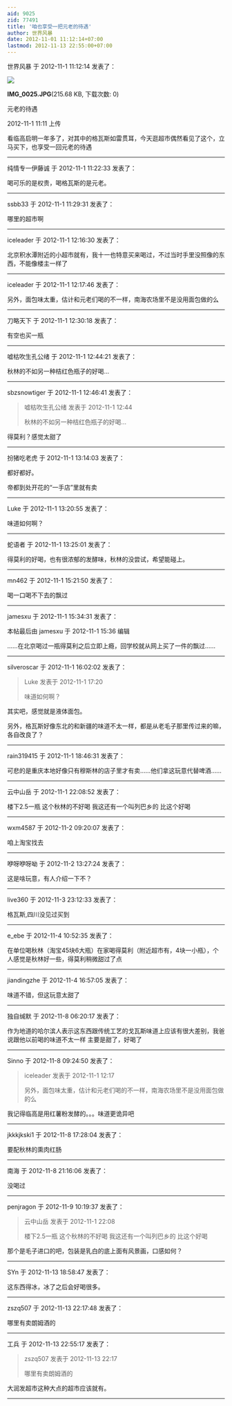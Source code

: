```yaml
---
aid: 9025
zid: 77491
title: '咱也享受一把元老的待遇'
author: 世界风暴
date: 2012-11-01 11:12:14+07:00
lastmod: 2012-11-13 22:55:00+07:00
---
```


世界风暴 于 2012-11-1 11:12:14 发表了：

![](https://mirrors.tuna.tsinghua.edu.cn/osdn/lgqm/72877/1111439d1iw2tmrhc2zys1.jpg)



**IMG\_0025.JPG**(215.68 KB, 下载次数: 0)



元老的待遇



2012-11-1 11:11 上传



看临高启明一年多了，对其中的格瓦斯如雷贯耳，今天逛超市偶然看见了这个，立马买下，也享受一回元老的待遇

---------

纯情专一伊藤诚 于 2012-11-1 11:22:33 发表了：

喝可乐的是权贵，喝格瓦斯的是元老。

---------

ssbb33 于 2012-11-1 11:29:31 发表了：

哪里的超市啊

---------

iceleader 于 2012-11-1 12:16:30 发表了：

北京积水潭附近的小超市就有，我十一也特意买来喝过，不过当时手里没照像的东西，不能像楼主一样了

---------

iceleader 于 2012-11-1 12:17:46 发表了：

另外，面包味太重，估计和元老们喝的不一样，南海农场里不是没用面包做的么

---------

刀略天下 于 2012-11-1 12:30:18 发表了：

有空也买一瓶

---------

嘘枯吹生孔公绪 于 2012-11-1 12:44:21 发表了：

秋林的不如另一种桔红色瓶子的好喝…

---------

sbzsnowtiger 于 2012-11-1 12:46:41 发表了：

> 嘘枯吹生孔公绪 发表于 2012-11-1 12:44
> 
> 秋林的不如另一种桔红色瓶子的好喝…



得莫利？感觉太甜了

---------

扮猪吃老虎 于 2012-11-1 13:14:03 发表了：

都好都好。

帝都到处开花的“一手店”里就有卖

---------

Luke 于 2012-11-1 13:20:55 发表了：

味道如何啊？

---------

蛇语者 于 2012-11-1 13:25:01 发表了：

得莫利的好喝，也有很浓郁的发酵味，秋林的没尝试，希望能碰上。

---------

mn462 于 2012-11-1 15:21:50 发表了：

喝一口喝不下去的飘过

---------

jamesxu 于 2012-11-1 15:34:31 发表了：

本帖最后由 jamesxu 于 2012-11-1 15:36 编辑 

……在北京喝过一瓶得莫利之后立即上瘾，回学校就从网上买了一件的飘过……

---------

silveroscar 于 2012-11-1 16:02:02 发表了：

> Luke 发表于 2012-11-1 17:20
> 
> 味道如何啊？



其实吧，感觉就是液体面包。

另外，格瓦斯好像东北的和新疆的味道不太一样，都是从老毛子那里传过来的嘛，各自改良了？

---------

rain319415 于 2012-11-1 18:46:31 发表了：

可悲的是重庆本地好像只有穆斯林的店子里才有卖……他们拿这玩意代替啤酒……

---------

云中山岳 于 2012-11-1 22:08:52 发表了：

楼下2.5一瓶 这个秋林的不好喝 我这还有一个叫列巴乡的 比这个好喝

---------

wxm4587 于 2012-11-2 09:20:07 发表了：

咱上淘宝找去

---------

咿呀咿呀呦 于 2012-11-2 13:27:24 发表了：

这是啥玩意，有人介绍一下不？

---------

live360 于 2012-11-3 23:12:33 发表了：

格瓦斯,四川没见过买到

---------

e_ebe 于 2012-11-4 10:52:35 发表了：

在单位喝秋林（淘宝45块6大瓶）在家喝得莫利（附近超市有，4块一小瓶），个人感觉是秋林好一些，得莫利稍微甜过了点

---------

jiandingzhe 于 2012-11-4 16:57:05 发表了：

味道不错，但这玩意太甜了

---------

独自缄默 于 2012-11-8 06:20:17 发表了：

作为地道的哈尔滨人表示这东西跟传统工艺的戈瓦斯味道上应该有很大差别，我爸说跟他以前喝的味道不太一样 主要是甜了，好喝了

---------

Sinno 于 2012-11-8 09:24:50 发表了：

> iceleader 发表于 2012-11-1 12:17
> 
> 另外，面包味太重，估计和元老们喝的不一样，南海农场里不是没用面包做的么



我记得临高是用红薯粉发酵的。。。味道更诡异吧

---------

jkkkjkski1 于 2012-11-8 17:28:04 发表了：

要配秋林的熏肉红肠

---------

南海 于 2012-11-8 21:16:06 发表了：

没喝过

---------

penjragon 于 2012-11-9 10:19:37 发表了：

> 云中山岳 发表于 2012-11-1 22:08
> 
> 楼下2.5一瓶 这个秋林的不好喝 我这还有一个叫列巴乡的 比这个好喝



那个是毛子进口的吧，包装是乳白的底上面有风景画，口感如何？

---------

SYn 于 2012-11-13 18:58:47 发表了：

这东西得冰，冰了之后会好喝很多。

---------

zszq507 于 2012-11-13 22:17:48 发表了：

哪里有卖朗姆酒的

---------

工兵 于 2012-11-13 22:55:17 发表了：

> zszq507 发表于 2012-11-13 22:17
> 
> 哪里有卖朗姆酒的



大润发超市这种大点的超市应该就有。

---------

